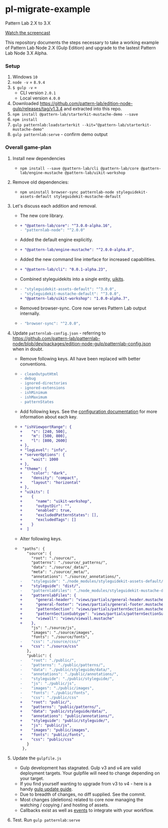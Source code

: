 # pl-migrate-example

Pattern Lab 2.X to 3.X

[Watch the screencast](https://www.youtube.com/watch?v=hIH-lI1QTns&t=1s)

This repository documents the steps necessary to take a working example of Pattern Lab Node 2.X (Gulp Edition) and upgrade to the lastest Pattern Lab Node 3.X Alpha.

### Setup

1. Windows `10`
1. `node -v` = `8.9.4`
1. `$ gulp -v` =
   - CLI version `2.0.1`
   - Local version `4.0.0`
1. Downloaded https://github.com/pattern-lab/edition-node-gulp/releases/tag/v1.3.4 and extracted into this repo.
1. `npm install @pattern-lab/starterkit-mustache-demo --save`
1. `npm install`
1. `gulp patternlab:loadstarterkit --kit="@pattern-lab/starterkit-mustache-demo"`
1. `gulp patternlab:serve` - confirm demo output

### Overall game-plan

1. Install new dependencies

   - `npm install --save @pattern-lab/cli @pattern-lab/core @pattern-lab/engine-mustache @pattern-lab/uikit-workshop`

1. Remove old dependencies:

   - `npm uninstall browser-sync patternlab-node styleguidekit-assets-default styleguidekit-mustache-default`

1. Let's discuss each addition and removal.
   - The new core library.
   - ```diff
     + "@pattern-lab/core": "^3.0.0-alpha.16",
     - "patternlab-node": "^2.0.0"
     ```
   - Added the default engine explicitly.
   - ```diff
     + "@pattern-lab/engine-mustache": "^2.0.0-alpha.8",
     ```
   - Added the new command line interface for increased capabilities.
   - ```diff
     + "@pattern-lab/cli": "0.0.1-alpha.23",
     ```
   - Combined styleguidekits into a single entity, [uikits](https://github.com/pattern-lab/patternlab-node/pull/840).
   - ```diff
     - "styleguidekit-assets-default": "^3.0.0",
     - "styleguidekit-mustache-default": "^3.0.0",
     + "@pattern-lab/uikit-workshop": "1.0.0-alpha.7",
     ```
   - Removed browser-sync. Core now serves Pattern Lab output internally.
   - ```diff
     - "browser-sync": "^2.0.0",
     ```
1. Update `patternlab-config.json` - referring to https://github.com/pattern-lab/patternlab-node/blob/dev/packages/edition-node-gulp/patternlab-config.json when in doubt.

   - Remove following keys. All have been replaced with better conventions.
   - ```diff
     - cleanOutputHtml
     - debug
     - ignored-directories
     - ignored-extensions
     - ishMinimum
     - ishMaximum
     - patternStates
     ```

   - Add following keys. See the [configuration documentation](https://patternlab.io/docs/advanced-config-options.html#node) for more information about each key.
   - ```diff
     + "ishViewportRange": {
     +    "s": [240, 500],
     +    "m": [500, 800],
     +    "l": [800, 2600]
     + },
     + "logLevel": "info",
     + "serverOptions": {
     +    "wait": 1000
     + },
     + "theme": {
     +    "color": "dark",
     +    "density": "compact",
     +    "layout": "horizontal"
     + },
     + "uikits": [
     +    {
     +      "name": "uikit-workshop",
     +      "outputDir": "",
     +      "enabled": true,
     +      "excludedPatternStates": [],
     +      "excludedTags": []
     +    }
     +  ]
     ```

   - Alter following keys.
   - ```diff
      "paths": {
        "source": {
          "root": "./source/",
          "patterns": "./source/_patterns/",
          "data": "./source/_data/",
          "meta": "./source/_meta/",
          "annotations": "./source/_annotations/",
     -    "styleguide": "./node_modules/styleguidekit-assets-default/dist/",
     +    "styleguide": "dist/",
     -    "patternlabFiles": "./node_modules/styleguidekit-mustache-default/views/",
     +    "patternlabFiles": {
     +      "general-header": "views/partials/general-header.mustache",
     +      "general-footer": "views/partials/general-footer.mustache",
     +      "patternSection": "views/partials/patternSection.mustache",
     +      "patternSectionSubtype": "views/partials/patternSectionSubtype.mustache",
     +      "viewall": "views/viewall.mustache"
     +    },
          "js": "./source/js",
          "images": "./source/images",
          "fonts": "./source/fonts",
     -    "css": "./source/css/"
     +    "css": "./source/css"
        },
        "public": {
     -    "root": "./public/",
     -    "patterns": "./public/patterns/",
     -    "data": "./public/styleguide/data/",
     -    "annotations": "./public/annotations/",
     -    "styleguide": "./public/styleguide/",
     -    "js": "./public/js",
     -    "images": "./public/images",
     -    "fonts": "./public/fonts",
     -    "css": "./public/css"
     +    "root": "public/",
     +    "patterns": "public/patterns/",
     +    "data": "public/styleguide/data/",
     +    "annotations": "public/annotations/",
     +    "styleguide": "public/styleguide/",
     +    "js": "public/js",
     +    "images": "public/images",
     +    "fonts": "public/fonts",
     +    "css": "public/css"
        }
      },
     ```

1. Update the `gulpfile.js`

   - Gulp development has stagnated. Gulp v3 and v4 are valid deployment targets. Your gulpfile will need to change depending on your target.
   - If you find yourself wanting to upgrade from v3 to v4 - here is a handy [gulp update guide](https://www.liquidlight.co.uk/blog/article/how-do-i-update-to-gulp-4/).
   - Due to breadth of changes, no diff supplied. See the commit.
   - Most changes (deletions) related to core now managing the watching / copying / and hosting of assets.
   - Callbacks exist as well as [events](https://github.com/pattern-lab/patternlab-node/blob/dev/packages/core/docs/events.md) to integrate with your workflow.

1. Test. Run `gulp patternlab:serve`
